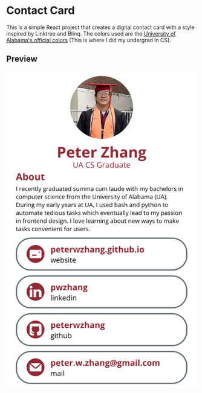 # Contact Card

This is a simple React project that creates a digital contact card with a style inspired by Linktree and Blinq. The colors used are the [University of Alabama's official colors](https://brand.ua.edu/colors-2/) (This is where I did my undergrad in CS).

## Preview

![preview-pic](public/images/preview.png)

